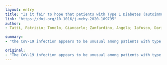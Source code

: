 ```yaml
---
layout: entry
title: "Is it fair to hope that patients with Type 1 Diabetes (autoimmune) may be spared by the infection of Covid-19?"
link: "https://doi.org/10.1016/j.mehy.2020.109795"
author:
- Tatti, Patrizio; Tonolo, Giancarlo; Zanfardino, Angela; Iafusco, Dario

summary:
- "the CoV-19 infection appears to be unusual among patients with type 1Diabetes Mellitus. This is partly due to the peculiar immune condition that leads to the destruction of the Beta cells. We think that this in part because of the peculiar immunity condition. The disease is thought to be a fragile population. Symptoms of the infection may be due to a weakened beta cell."

original:
- "The CoV-19 infection appears to be unusual among patients with type 1Diabetes Mellitus, although they are considered a fragile population. We think that this in part due to the peculiar immune condition that leads to the destruction of the Beta cells."
---
```


